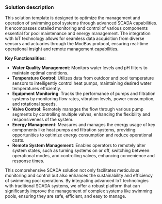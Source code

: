 ### Solution description

This solution template is designed to optimize the management and operation of swimming pool systems through advanced SCADA capabilities. 
It encompasses detailed monitoring and control of various components essential for pool maintenance and energy management. 
The integration with IoT technology allows for seamless data acquisition from diverse sensors and actuaries through the ModBus protocol, ensuring real-time operational insight and remote management capabilities.

**Key Functionalities**:

* **Water Quality Management**: Monitors water levels and pH filters to maintain optimal conditions.
* **Temperature Control**: Utilizes data from outdoor and pool temperature sensors to intelligently control heat pumps, maintaining desired water temperatures efficiently.
* **Equipment Monitoring**: Tracks the performance of pumps and filtration systems by monitoring flow rates, vibration levels, power consumption, and rotational speeds. 
* **Valve Control**: Remotely manages the flow through various pump segments by controlling multiple valves, enhancing the flexibility and responsiveness of the system.
* **Energy Management**: Measures and manages the energy usage of key components like heat pumps and filtration systems, providing opportunities to optimize energy consumption and reduce operational costs.
* **Remote System Management**: Enables operators to remotely alter system states, such as turning systems on or off, switching between operational modes, and controlling valves, enhancing convenience and response times.

This comprehensive SCADA solution not only facilitates meticulous monitoring and control but also enhances the sustainability and efficiency of swimming pool operations. 
By integrating advanced IoT technologies with traditional SCADA systems, we offer a robust platform that can significantly improve the management of complex systems like swimming pools, 
ensuring they are safe, efficient, and easy to manage.
